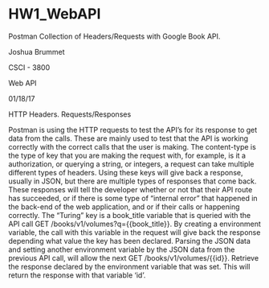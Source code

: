 # HW1_WebAPI
Postman Collection of Headers/Requests with Google Book API. 

Joshua Brummet

CSCI - 3800

Web API

01/18/17

HTTP Headers. Requests/Responses

Postman is using the HTTP requests to test the API’s for its response to get data from the calls. 
These are mainly used to test that the API is working correctly with the correct calls that the user is making. The content-type is the type of key that you are making the request with, for example, is it a authorization, or querying a string, or integers, a request can take multiple different types of headers. Using these keys will give back a response, usually in JSON, but there are multiple types of responses that come back. These responses will tell the developer whether or not that their API route has succeeded, or if there is some type of “internal error” that happened in the back-end of the web application, and or if their calls or happening correctly. The “Turing” key is a book_title variable that is queried with the API call GET /books/v1/volumes?q={{book_title}}. By creating a environment variable, the call with this variable in the request will give back the response depending what value the key has been declared. Parsing the JSON data and setting another environment variable by the JSON data from the previous API call, will allow the next GET /books/v1/volumes/{{id}}. Retrieve the response declared by the environment variable that was set. This will return the response with that variable ‘id’. 
